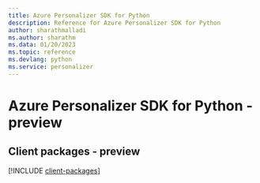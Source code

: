 ```yaml
---
title: Azure Personalizer SDK for Python
description: Reference for Azure Personalizer SDK for Python
author: sharathmalladi
ms.author: sharathm
ms.data: 01/20/2023
ms.topic: reference
ms.devlang: python
ms.service: personalizer
---
```

# Azure Personalizer SDK for Python - preview

## Client packages - preview
[!INCLUDE [client-packages](personalizer-client-index.md)]